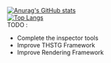 [![Anurag's GitHub stats](https://github-readme-stats.vercel.app/api?username=imgRenko)](https://github.com/anuraghazra/github-readme-stats)  
[![Top Langs](https://github-readme-stats.vercel.app/api/top-langs/?username=imgRenko)](https://github.com/anuraghazra/github-readme-stats)  
TODO :  
* Complete the inspector tools  
* Improve THSTG Framework  
* Improve Rendering Framework  

